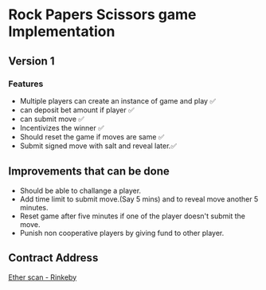 # Rock Papers Scissors game Implementation


## Version 1

### Features
- Multiple players can create an instance of game and play ✅ 
- can deposit bet amount if player ✅ 
- can submit move ✅ 
- Incentivizes the winner ✅ 
- Should reset the game if moves are same ✅ 
- Submit signed move with salt and reveal later.✅ 

## Improvements that can be done
  - Should be able to challange a player.
  - Add time limit to submit move.(Say 5 mins) and to reveal move another 5 minutes. 
  - Reset game after five minutes if one of the player doesn't submit the move.
  - Punish non cooperative players by giving fund to other player.


## Contract Address
[Ether scan - Rinkeby](https://rinkeby.etherscan.io/address/0xb0f9Dfb7c06E2e9b9BaC5Ac397D686C64be87e7B)
